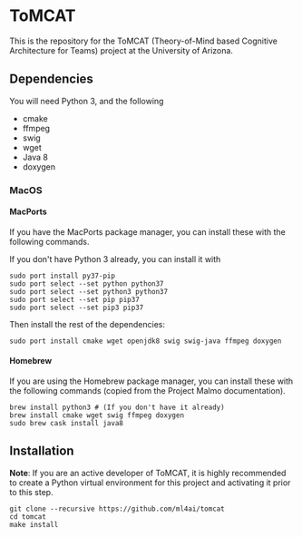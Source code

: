 ToMCAT
======

This is the repository for the ToMCAT (Theory-of-Mind based Cognitive
Architecture for Teams) project at the University of Arizona.

Dependencies
------------

You will need Python 3, and the following

- cmake
- ffmpeg
- swig
- wget
- Java 8
- doxygen 

### MacOS

#### MacPorts

If you have the MacPorts package manager, you can install these with the
following commands.

If you don't have Python 3 already, you can install it with 

```
sudo port install py37-pip
sudo port select --set python python37
sudo port select --set python3 python37
sudo port select --set pip pip37
sudo port select --set pip3 pip37
```

Then install the rest of the dependencies:

```
sudo port install cmake wget openjdk8 swig swig-java ffmpeg doxygen
```


#### Homebrew

If you are using the Homebrew package manager, you can install these with the
following commands (copied from the Project Malmo documentation).

```
brew install python3 # (If you don't have it already)
brew install cmake wget swig ffmpeg doxygen
sudo brew cask install java8
```

Installation
------------

**Note**: If you are an active developer of ToMCAT, it is highly recommended to
create a Python virtual environment for this project and activating it prior to
this step.

```
git clone --recursive https://github.com/ml4ai/tomcat
cd tomcat
make install
```
